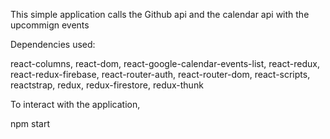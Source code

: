 
This simple application calls the Github api 
and the calendar api with the upcommign events


Dependencies used:

react-columns,
react-dom,
react-google-calendar-events-list,
react-redux,
react-redux-firebase,
react-router-auth,
react-router-dom,
react-scripts,
reactstrap,
redux,
redux-firestore,
redux-thunk

To interact with the application,

npm start